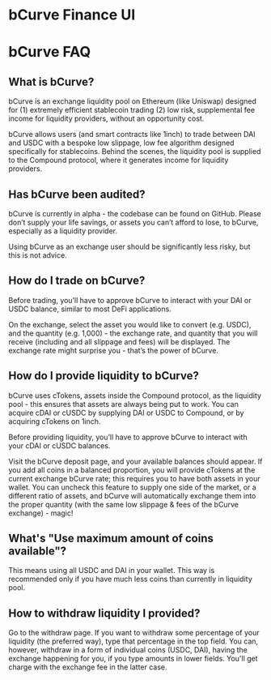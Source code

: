 # bCurve Finance UI

# bCurve FAQ

## What is bCurve?
bCurve is an exchange liquidity pool on Ethereum (like Uniswap) designed for (1) extremely efficient stablecoin trading (2) low risk, supplemental fee income for liquidity providers, without an opportunity cost.

bCurve allows users (and smart contracts like 1inch) to trade between DAI and USDC with a bespoke low slippage, low fee algorithm designed specifically for stablecoins. Behind the scenes, the liquidity pool is supplied to the Compound protocol, where it generates income for liquidity providers.

## Has bCurve been audited?
bCurve is currently in alpha - the codebase can be found on GitHub. Please don’t supply your life savings, or assets you can’t afford to lose, to bCurve, especially as a liquidity provider.

Using bCurve as an exchange user should be significantly less risky, but this is not advice.

## How do I trade on bCurve?
Before trading, you’ll have to approve bCurve to interact with your DAI or USDC balance, similar to most DeFi applications.

On the exchange, select the asset you would like to convert (e.g. USDC), and the quantity (e.g. 1,000) - the exchange rate, and quantity that you will receive (including and all slippage and fees) will be displayed. The exchange rate might surprise you - that’s the power of bCurve.

## How do I provide liquidity to bCurve?
bCurve uses cTokens, assets inside the Compound protocol, as the liquidity pool - this ensures that assets are always being put to work. You can acquire cDAI or cUSDC by supplying DAI or USDC to Compound, or by acquiring cTokens on 1inch.

Before providing liquidity, you’ll have to approve bCurve to interact with your cDAI or cUSDC balances.

Visit the bCurve deposit page, and your available balances should appear. If you add all coins in a balanced proportion, you will provide cTokens at the current exchange bCurve rate; this requires you to have both assets in your wallet. You can uncheck this feature to supply one side of the market, or a different ratio of assets, and bCurve will automatically exchange them into the proper quantity (with the same low slippage & fees of the bCurve exchange) - magic!

## What's "Use maximum amount of coins available"?
This means using all USDC and DAI in your wallet. This way is recommended only if you have much less coins than currently in liquidity pool.

## How to withdraw liquidity I provided?
Go to the withdraw page. If you want to withdraw some percentage of your liquidity (the preferred way), type that percentage in the top field. You can, however, withdraw in a form of individual coins (USDC, DAI), having the exchange happening for you, if you type amounts in lower fields. You'll get charge with the exchange fee in the latter case.
